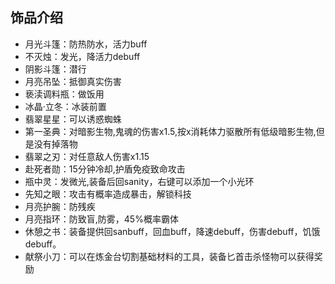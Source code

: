 ## 饰品介绍
* 月光斗篷：防热防水，活力buff
* 不灭烛：发光，降活力debuff
* 阴影斗篷：潜行
* 月亮吊坠：抵御真实伤害
* 亵渎调料瓶：做饭用
* 冰晶·立冬：冰装前置
* 翡翠星星：可以诱惑蜘蛛
* 第一圣典：对暗影生物,鬼魂的伤害x1.5,按x消耗体力驱散所有低级暗影生物,但是没有掉落物
* 翡翠之刃：对任意敌人伤害x1.15
* 赴死者勋：15分钟冷却,护盾免疫致命攻击
* 瓶中灵：发微光,装备后回sanity，右键可以添加一个小光环
* 先知之眼：攻击有概率造成暴击，解锁科技
* 月亮护腕：防残疾
* 月亮指环：防致盲,防雾，45%概率霸体
* 休憩之书：装备提供回sanbuff，回血buff，降速debuff，伤害debuff，饥饿debuff。
* 献祭小刀：可以在炼金台切割基础材料的工具，装备匕首击杀怪物可以获得奖励
